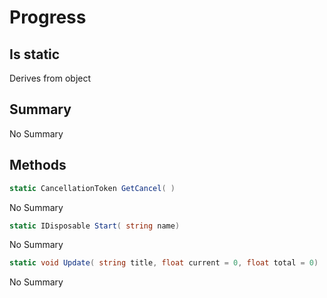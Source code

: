 # Progress

## Is static
Derives from object

## Summary

No Summary
## Methods

```c#
static CancellationToken GetCancel( ) 
```
No Summary
```c#
static IDisposable Start( string name) 
```
No Summary
```c#
static void Update( string title, float current = 0, float total = 0) 
```
No Summary
